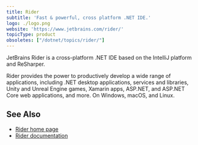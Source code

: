 ```yaml
---
title: Rider
subtitle: 'Fast & powerful, cross platform .NET IDE.'
logo: ./logo.png
website: 'https://www.jetbrains.com/rider/'
topicType: product
obsoletes: ["/dotnet/topics/rider/"]
---
```


JetBrains Rider is a cross-platform .NET IDE based on the IntelliJ platform and ReSharper.

Rider provides the power to productively develop a wide range of applications, including .NET desktop applications, services and libraries, Unity and Unreal Engine games, Xamarin apps, ASP.NET, and ASP.NET Core web applications, and more. On Windows, macOS, and Linux.

## See Also
- [Rider home page](https://www.jetbrains.com/rider/)
- [Rider documentation](https://www.jetbrains.com/rider/documentation/)
